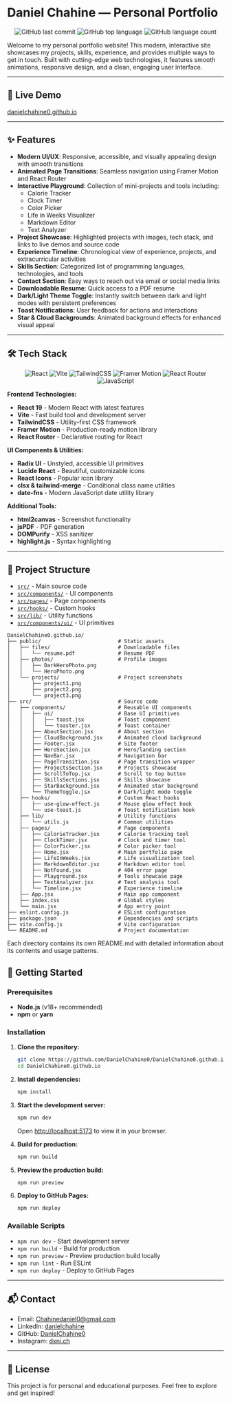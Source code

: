 # Daniel Chahine — Personal Portfolio

<p align="center">
  <img alt="GitHub last commit" src="https://img.shields.io/github/last-commit/DanielChahine0/DanielChahine0.github.io?style=for-the-badge&logo=GitHub">
  <img alt="GitHub top language" src="https://img.shields.io/github/languages/top/DanielChahine0/DanielChahine0.github.io?style=for-the-badge&logo=Javascript">
  <img alt="GitHub language count" src="https://img.shields.io/github/languages/count/DanielChahine0/DanielChahine0.github.io?style=for-the-badge">
</p>

Welcome to my personal portfolio website! This modern, interactive site showcases my projects, skills, experience, and provides multiple ways to get in touch. Built with cutting-edge web technologies, it features smooth animations, responsive design, and a clean, engaging user interface.

---

## 🚀 Live Demo

[danielchahine0.github.io](https://danielchahine0.github.io)

---



## ✨ Features

- **Modern UI/UX**: Responsive, accessible, and visually appealing design with smooth transitions
- **Animated Page Transitions**: Seamless navigation using Framer Motion and React Router
- **Interactive Playground**: Collection of mini-projects and tools including:
  - Calorie Tracker
  - Clock Timer
  - Color Picker
  - Life in Weeks Visualizer
  - Markdown Editor
  - Text Analyzer
- **Project Showcase**: Highlighted projects with images, tech stack, and links to live demos and source code
- **Experience Timeline**: Chronological view of experience, projects, and extracurricular activities
- **Skills Section**: Categorized list of programming languages, technologies, and tools
- **Contact Section**: Easy ways to reach out via email or social media links
- **Downloadable Resume**: Quick access to a PDF resume
- **Dark/Light Theme Toggle**: Instantly switch between dark and light modes with persistent preferences
- **Toast Notifications**: User feedback for actions and interactions
- **Star & Cloud Backgrounds**: Animated background effects for enhanced visual appeal

---

## 🛠️ Tech Stack

<p align="center">
  <img alt="React" src="https://img.shields.io/badge/React-20232A?style=for-the-badge&logo=react&logoColor=61DAFB">
  <img alt="Vite" src="https://img.shields.io/badge/Vite-B73BFE?style=for-the-badge&logo=vite&logoColor=FFD62E">
  <img alt="TailwindCSS" src="https://img.shields.io/badge/Tailwind_CSS-38B2AC?style=for-the-badge&logo=tailwind-css&logoColor=white">
  <img alt="Framer Motion" src="https://img.shields.io/badge/Framer%20Motion-0055FF?style=for-the-badge&logo=framer&logoColor=white">
  <img alt="React Router" src="https://img.shields.io/badge/React%20Router-CA4245?style=for-the-badge&logo=reactrouter&logoColor=white">
  <img alt="JavaScript" src="https://img.shields.io/badge/JavaScript-F7DF1E?style=for-the-badge&logo=javascript&logoColor=black">
</p>

**Frontend Technologies:**
- **React 19** - Modern React with latest features
- **Vite** - Fast build tool and development server
- **TailwindCSS** - Utility-first CSS framework
- **Framer Motion** - Production-ready motion library
- **React Router** - Declarative routing for React

**UI Components & Utilities:**
- **Radix UI** - Unstyled, accessible UI primitives
- **Lucide React** - Beautiful, customizable icons
- **React Icons** - Popular icon library
- **clsx & tailwind-merge** - Conditional class name utilities
- **date-fns** - Modern JavaScript date utility library

**Additional Tools:**
- **html2canvas** - Screenshot functionality
- **jsPDF** - PDF generation
- **DOMPurify** - XSS sanitizer
- **highlight.js** - Syntax highlighting

---


## 📁 Project Structure
- [`src/`](./src/README.md) - Main source code
- [`src/components/`](./src/components/README.md) - UI components
- [`src/pages/`](./src/pages/README.md) - Page components  
- [`src/hooks/`](./src/hooks/README.md) - Custom hooks
- [`src/lib/`](./src/lib/README.md) - Utility functions
- [`src/components/ui/`](./src/components/ui/README.md) - UI primitives

```
DanielChahine0.github.io/
├── public/                         # Static assets
│   ├── files/                      # Downloadable files
│   │   └── resume.pdf              # Resume PDF
│   ├── photos/                     # Profile images
│   │   ├── DarkHeroPhoto.png
│   │   └── HeroPhoto.png
│   └── projects/                   # Project screenshots
│       ├── project1.png
│       ├── project2.png
│       └── project3.png
├── src/                            # Source code
│   ├── components/                 # Reusable UI components
│   │   ├── ui/                     # Base UI primitives
│   │   │   ├── toast.jsx           # Toast component
│   │   │   └── toaster.jsx         # Toast container
│   │   ├── AboutSection.jsx        # About section
│   │   ├── CloudBackground.jsx     # Animated cloud background
│   │   ├── Footer.jsx              # Site footer
│   │   ├── HeroSection.jsx         # Hero/landing section
│   │   ├── NavBar.jsx              # Navigation bar
│   │   ├── PageTransition.jsx      # Page transition wrapper
│   │   ├── ProjectsSection.jsx     # Projects showcase
│   │   ├── ScrollToTop.jsx         # Scroll to top button
│   │   ├── SkillsSections.jsx      # Skills showcase
│   │   ├── StarBackground.jsx      # Animated star background
│   │   └── ThemeToggle.jsx         # Dark/light mode toggle
│   ├── hooks/                      # Custom React hooks
│   │   ├── use-glow-effect.js      # Mouse glow effect hook
│   │   └── use-toast.js            # Toast notification hook
│   ├── lib/                        # Utility functions
│   │   └── utils.js                # Common utilities
│   ├── pages/                      # Page components
│   │   ├── CalorieTracker.jsx      # Calorie tracking tool
│   │   ├── ClockTimer.jsx          # Clock and timer tool
│   │   ├── ColorPicker.jsx         # Color picker tool
│   │   ├── Home.jsx                # Main portfolio page
│   │   ├── LifeInWeeks.jsx         # Life visualization tool
│   │   ├── MarkdownEditor.jsx      # Markdown editor tool
│   │   ├── NotFound.jsx            # 404 error page
│   │   ├── Playground.jsx          # Tools showcase page
│   │   ├── TextAnalyzer.jsx        # Text analysis tool
│   │   └── Timeline.jsx            # Experience timeline
│   ├── App.jsx                     # Main app component
│   ├── index.css                   # Global styles
│   └── main.jsx                    # App entry point
├── eslint.config.js                # ESLint configuration
├── package.json                    # Dependencies and scripts
├── vite.config.js                  # Vite configuration
└── README.md                       # Project documentation
```

Each directory contains its own README.md with detailed information about its contents and usage patterns.

## 🏁 Getting Started

### Prerequisites

- **Node.js** (v18+ recommended)
- **npm** or **yarn**

### Installation

1. **Clone the repository:**
   ```sh
   git clone https://github.com/DanielChahine0/DanielChahine0.github.io.git
   cd DanielChahine0.github.io
   ```

2. **Install dependencies:**
   ```sh
   npm install
   ```

3. **Start the development server:**
   ```sh
   npm run dev
   ```
   Open [http://localhost:5173](http://localhost:5173) to view it in your browser.

4. **Build for production:**
   ```sh
   npm run build
   ```

5. **Preview the production build:**
   ```sh
   npm run preview
   ```

6. **Deploy to GitHub Pages:**
   ```sh
   npm run deploy
   ```

### Available Scripts

- `npm run dev` - Start development server
- `npm run build` - Build for production
- `npm run preview` - Preview production build locally
- `npm run lint` - Run ESLint
- `npm run deploy` - Deploy to GitHub Pages

---

## 📬 Contact

- Email: [Chahinedaniel0@gmail.com](mailto:Chahinedaniel0@gmail.com)
- LinkedIn: [danielchahine](https://www.linkedin.com/in/danielchahine)
- GitHub: [DanielChahine0](https://github.com/DanielChahine0)
- Instagram: [dxni.ch](https://instagram.com/dxni.ch)

---

## 📝 License
This project is for personal and educational purposes. Feel free to explore and get inspired!

